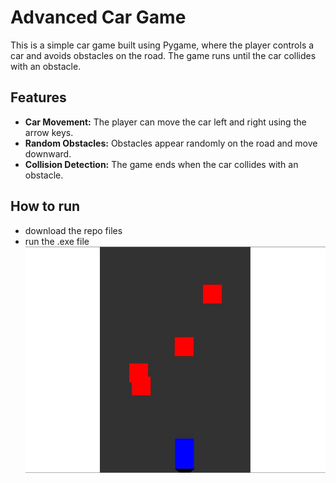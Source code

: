 # Advanced Car Game

This is a simple car game built using Pygame, where the player controls a car and avoids obstacles on the road. The game runs until the car collides with an obstacle.

## Features

- **Car Movement:** The player can move the car left and right using the arrow keys.
- **Random Obstacles:** Obstacles appear randomly on the road and move downward.
- **Collision Detection:** The game ends when the car collides with an obstacle.

## How to run
- download the repo files
- run the .exe file
![](car_screenshot.JPG)
